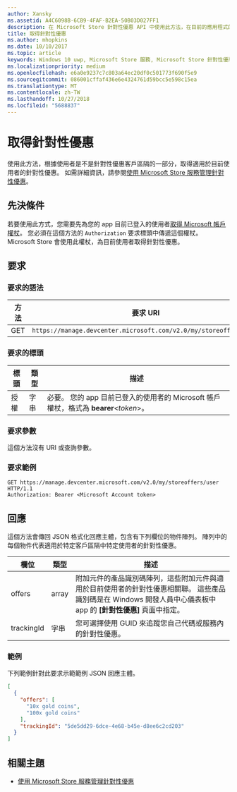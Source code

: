 ```yaml
---
author: Xansky
ms.assetid: A4C6098B-6CB9-4FAF-B2EA-50B03D027FF1
description: 在 Microsoft Store 針對性優惠 API 中使用此方法，在目前的應用程式的內容中，取得適用於目前使用者的針對性優惠。
title: 取得針對性優惠
ms.author: mhopkins
ms.date: 10/10/2017
ms.topic: article
keywords: Windows 10 uwp, Microsoft Store 服務, Microsoft Store 針對性優惠 API, 取得針對性優惠
ms.localizationpriority: medium
ms.openlocfilehash: e6a0e9237c7c803a64ec20df0c501773f690f5e9
ms.sourcegitcommit: 086001cffaf436e6e4324761d59bcc5e598c15ea
ms.translationtype: MT
ms.contentlocale: zh-TW
ms.lasthandoff: 10/27/2018
ms.locfileid: "5688837"
---
```

# <a name="get-targeted-offers"></a>取得針對性優惠

使用此方法，根據使用者是不是針對性優惠客戶區隔的一部分，取得適用於目前使用者的針對性優惠。 如需詳細資訊，請參閱[使用 Microsoft Store 服務管理針對性優惠](manage-targeted-offers-using-windows-store-services.md)。

## <a name="prerequisites"></a>先決條件

若要使用此方式，您需要先為您的 app 目前已登入的使用者[取得 Microsoft 帳戶權杖](manage-targeted-offers-using-windows-store-services.md#obtain-a-microsoft-account-token)。 您必須在這個方法的 ```Authorization``` 要求標頭中傳遞這個權杖。 Microsoft Store 會使用此權杖，為目前使用者取得針對性優惠。

## <a name="request"></a>要求


### <a name="request-syntax"></a>要求的語法

| 方法 | 要求 URI                                                                |
|--------|----------------------------------------------------------------------------|
| GET    | ```https://manage.devcenter.microsoft.com/v2.0/my/storeoffers/user``` |


### <a name="request-header"></a>要求的標頭

| 標頭        | 類型   | 描述  |
|---------------|--------|--------------|
| 授權 | 字串 | 必要。 您的 app 目前已登入的使用者的 Microsoft 帳戶權杖，格式為 **bearer**&lt;*token*&gt;。 |


### <a name="request-parameters"></a>要求參數

這個方法沒有 URI 或查詢參數。

### <a name="request-example"></a>要求範例

```syntax
GET https://manage.devcenter.microsoft.com/v2.0/my/storeoffers/user HTTP/1.1
Authorization: Bearer <Microsoft Account token>
```

## <a name="response"></a>回應

這個方法會傳回 JSON 格式化回應主體，包含有下列欄位的物件陣列。 陣列中的每個物件代表適用於特定客戶區隔中特定使用者的針對性優惠。

| 欄位      | 類型   | 描述         |
|------------|--------|------------------|
| offers      | array  | 附加元件的產品識別碼陣列，這些附加元件與適用於目前使用者的針對性優惠相關聯。 這些產品識別碼是在 Windows 開發人員中心儀表板中 app 的 **\[針對性優惠\]** 頁面中指定。            |
| trackingId  | 字串 | 您可選擇使用 GUID 來追蹤您自己代碼或服務內的針對性優惠。 |


### <a name="example"></a>範例

下列範例針對此要求示範範例 JSON 回應主體。

```json
[
  {
    "offers": [
      "10x gold coins",
      "100x gold coins"
    ],
    "trackingId": "5de5dd29-6dce-4e68-b45e-d8ee6c2cd203"
  }
]
```

## <a name="related-topics"></a>相關主題

* [使用 Microsoft Store 服務管理針對性優惠](manage-targeted-offers-using-windows-store-services.md)

 

 
